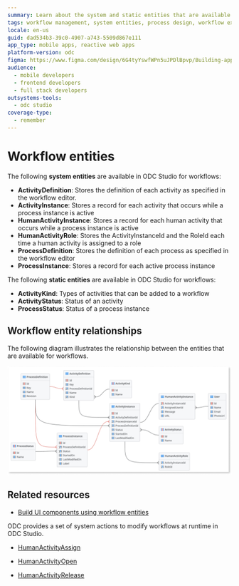 ```yaml
---
summary: Learn about the system and static entities that are available in ODC Studio for workflows
tags: workflow management, system entities, process design, workflow execution, workflow automation
locale: en-us
guid: dad534b3-39c0-4907-a743-5509d867e111
app_type: mobile apps, reactive web apps
platform-version: odc
figma: https://www.figma.com/design/6G4tyYswfWPn5uJPDlBpvp/Building-apps?node-id=6675-2
audience:
  - mobile developers
  - frontend developers
  - full stack developers
outsystems-tools:
  - odc studio
coverage-type:
  - remember
---
```


# Workflow entities

The following **system entities** are available in ODC Studio for workflows:

* **ActivityDefinition**: Stores the definition of each activity as specified in the workflow editor.
* **ActivityInstance**: Stores a record for each activity that occurs while a process instance is active
* **HumanActivityInstance**: Stores a record for each human activity that occurs while a process instance is active
* **HumanActivityRole**: Stores the ActivityInstanceId and the RoleId each time a human activity is assigned to a role
* **ProcessDefinition**: Stores the definition of each process as specified in the workflow editor
* **ProcessInstance**: Stores a record for each active process instance

The following **static entities** are available in ODC Studio for workflows:

* **ActivityKind**: Types of activities that can be added to a workflow
* **ActivityStatus**: Status of an activity 
* **ProcessStatus**: Status of a process instance 

## Workflow entity relationships 

The following diagram illustrates the relationship between the entities that are available for workflows.

![Diagram illustrating the relationships between workflow entities](images/workflow-entities-relationship-odcs.png "Workflow entity relationships")

## Related resources

* [Build UI components using workflow entities](filter-workflows.md)

ODC provides a set of system actions to modify workflows at runtime in ODC Studio. 

* [HumanActivityAssign](../../reference/system-actions/workflows.md#humanactivityassign)
  
* [HumanActivityOpen](../../reference/system-actions/workflows.md#humanactivityopen)
  
* [HumanActivityRelease](../../reference/system-actions/workflows.md#humanactivityrelease)
  